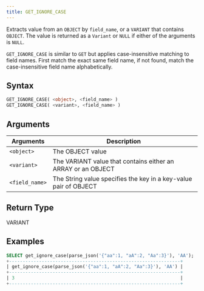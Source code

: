 ```yaml
---
title: GET_IGNORE_CASE
---
```


Extracts value from an `OBJECT` by `field_name`, or a `VARIANT` that contains `OBJECT`. The value is returned as a `Variant` or `NULL` if either of the arguments is `NULL`.

`GET_IGNORE_CASE` is similar to `GET` but applies case-insensitive matching to field names. First match the exact same field name, if not found, match the case-insensitive field name alphabetically.

## Syntax

```sql
GET_IGNORE_CASE( <object>, <field_name> )
GET_IGNORE_CASE( <variant>, <field_name> )
```

## Arguments

| Arguments            | Description                                                      |
| -------------------- | ---------------------------------------------------------------- |
| `<object>`     | The OBJECT value                                                 |
| `<variant>`    | The VARIANT value that contains either an ARRAY or an OBJECT     |
| `<field_name>` | The String value specifies the key in a key-value pair of OBJECT |

## Return Type

VARIANT

## Examples

```sql
SELECT get_ignore_case(parse_json('{"aa":1, "aA":2, "Aa":3}'), 'AA');
+---------------------------------------------------------------+
| get_ignore_case(parse_json('{"aa":1, "aA":2, "Aa":3}'), 'AA') |
+---------------------------------------------------------------+
| 3                                                             |
+---------------------------------------------------------------+
```
